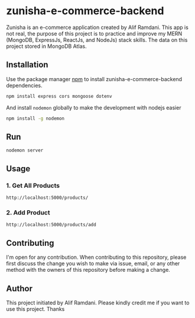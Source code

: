 # zunisha-e-commerce-backend

Zunisha is an e-commerce application created by Alif Ramdani. This app is not real, the purpose of this project is to practice and improve my MERN (MongoDB, ExpressJs, ReactJs, and NodeJs) stack skills. The data on this project stored in MongoDB Atlas.

## Installation

Use the package manager [npm](https://www.npmjs.com/get-npm) to install zunisha-e-commerce-backend dependencies.

```bash
npm install express cors mongoose dotenv
```
And install `nodemon` globally to make the development with nodejs easier

```bash
npm install -g nodemon
```

## Run

```nodejs
nodemon server
```

## Usage
### 1. Get All Products
```
http://localhost:5000/products/
```
### 2. Add Product
```
http://localhost:5000/products/add
```

## Contributing

I'm open for any contribution. When contributing to this repository, please first discuss the change you wish to make via issue, email, or any other method with the owners of this repository before making a change.

## Author

This project initiated by Alif Ramdani. Please kindly credit me if you want to use this project. Thanks
